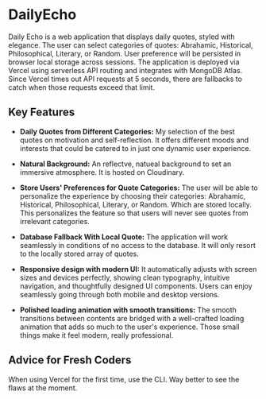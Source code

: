 # DailyEcho
Daily Echo is a web application that displays daily quotes, styled with elegance. The user can select categories of quotes: Abrahamic, Historical, Philosophical, Literary, or Random. User preference will be persisted in browser local storage across sessions. The application is deployed via Vercel using serverless API routing and integrates with MongoDB Atlas. Since Vercel times out API requests at 5 seconds, there are fallbacks to catch when those requests exceed that limit.

## Key Features

- **Daily Quotes from Different Categories:** My selection of the best quotes on motivation and self-reflection. It offers different moods and interests that could be catered to in just one dynamic user experience.

- **Natural Background:** An reflectve, natueal background to set an immersive atmosphere. It is hosted on Cloudinary.

- **Store Users' Preferences for Quote Categories:** The user will be able to personalize the experience by choosing their categories: Abrahamic, Historical, Philosophical, Literary, or Random. Which are stored locally. This personalizes the feature so that users will never see quotes from irrelevant categories.

- **Database Fallback With Local Quote:** The application will work seamlessly in conditions of no access to the database. It will only resort to the locally stored array of quotes.

- **Responsive design with modern UI:** It automatically adjusts with screen sizes and devices perfectly, showing clean typography, intuitive navigation, and thoughtfully designed UI components. Users can enjoy seamlessly going through both mobile and desktop versions.

- **Polished loading animation with smooth transitions:** The smooth transitions between contents are bridged with a well-crafted loading animation that adds so much to the user's experience. Those small things make it feel modern, really professional.

## Advice for Fresh Coders
When using Vercel for the first time, use the CLI. Way better to see the flaws at the moment.
